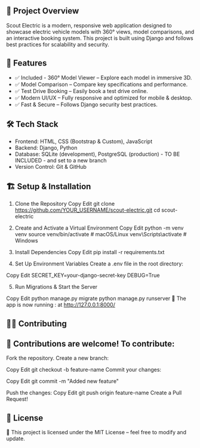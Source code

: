 ## 📌 Project Overview
<p>Scout Electric is a modern, responsive web application designed to showcase electric vehicle models with 360° views, model comparisons, and an interactive booking system. This project is built using Django and follows best practices for scalability and security.</p>

## 🚀 Features
<ul>
  <li>✅ Included - 360° Model Viewer – Explore each model in immersive 3D.</li>
  <li>✅ Model Comparison – Compare key specifications and performance.</li>
  <li>✅ Test Drive Booking – Easily book a test drive online.</li>
  <li>✅ Modern UI/UX – Fully responsive and optimized for mobile & desktop.</li>
  <li>✅ Fast & Secure – Follows Django security best practices.</li> 
</ul>

## 🛠️ Tech Stack
<ul>
 <li>Frontend: HTML, CSS (Bootstrap & Custom), JavaScript </li>
 <li>Backend: Django, Python  </li>
 <li>Database: SQLite (development), PostgreSQL (production) - TO BE INCLUDED  - and set to a new branch</li>
 <li>Version Control: Git & GitHub  </li>  
</ul>


## 🏗️ Setup & Installation
1. Clone the Repository
Copy
Edit
git clone https://github.com/YOUR_USERNAME/scout-electric.git
cd scout-electric

3. Create and Activate a Virtual Environment
Copy
Edit
python -m venv venv
source venv/bin/activate  # macOS/Linux
venv\Scripts\activate      # Windows

3. Install Dependencies
Copy
Edit
pip install -r requirements.txt

4. Set Up Environment Variables
Create a .env file in the root directory:

Copy
Edit
SECRET_KEY=your-django-secret-key
DEBUG=True

5. Run Migrations & Start the Server

Copy
Edit
python manage.py migrate
python manage.py runserver
🚀 The app is now running : at http://127.0.0.1:8000/

## 🧑‍💻 Contributing

## 🙌 Contributions are welcome! To contribute:

Fork the repository.
Create a new branch:

Copy
Edit
git checkout -b feature-name
Commit your changes:

Copy
Edit
git commit -m "Added new feature"

Push the changes:
Copy
Edit
git push origin feature-name
Create a Pull Request!
## 📜 License
📝 This project is licensed under the MIT License – feel free to modify and update.
